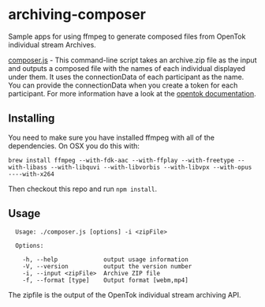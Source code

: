 # archiving-composer

Sample apps for using ffmpeg to generate composed files from OpenTok individual stream Archives.

[composer.js](composer.js) - This command-line script takes an archive.zip file as the input and outputs a composed file with the names of each individual displayed under them. It uses the connectionData of each participant as the name. You can provide the connectionData when you create a token for each participant. For more information have a look at the [opentok documentation](https://tokbox.com/opentok/libraries/client/js/reference/Connection.html).

## Installing

You need to make sure you have installed ffmpeg with all of the dependencies. On OSX you do this with:

`brew install ffmpeg --with-fdk-aac --with-ffplay --with-freetype --with-libass --with-libquvi --with-libvorbis --with-libvpx --with-opus ----with-x264`

Then checkout this repo and run `npm install`.

## Usage

```
  Usage: ./composer.js [options] -i <zipFile>

  Options:

    -h, --help             output usage information
    -V, --version          output the version number
    -i, --input <zipFile>  Archive ZIP file
    -f, --format [type]    Output format [webm,mp4]
```

The zipfile is the output of the OpenTok individual stream archiving API.
